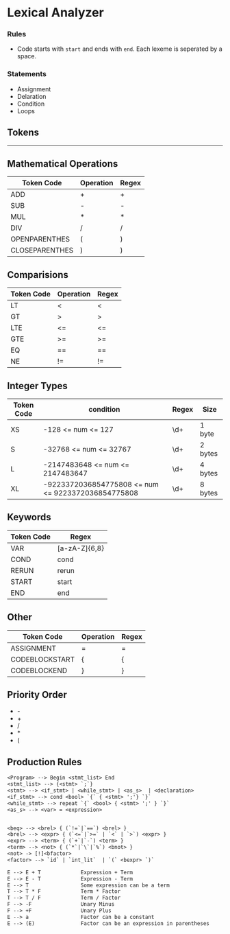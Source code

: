 # Lexical Analyzer

### Rules
- Code starts with `start` and ends with `end`. Each lexeme is seperated by a space.

### Statements 
- Assignment
- Delaration
- Condition
- Loops

## Tokens
---

## Mathematical Operations
| Token Code       | Operation | Regex |
| ---------------- | --------- | ----- |
| ADD              | +         | +     |
| SUB              | -         | -     |
| MUL              | \*        | \*    |
| DIV              | /         | /     |
| OPENPARENTHES    | (         | )     |
| CLOSEPARENTHES   | )         | )     |


## Comparisions
| Token Code | Operation | Regex |
| ---------- | --------- | ----- |
| LT         | <         | <     |
| GT         | >         | >     |
| LTE        | <=        | <=    |
| GTE        | >=        | >=    |
| EQ         | ==        | ==    |
| NE         | !=        | !=    |

## Integer Types
| Token Code | condition                                          | Regex | Size    |
| ---------- | -------------------------------------------------- | ----- | ------- |
| XS         | -128 <= num <= 127                                 | \d+   | 1 byte  |
| S          | -32768 <= num <= 32767                             | \d+   | 2 bytes |
| L          | -2147483648 <= num <= 2147483647                   | \d+   | 4 bytes |
| XL         | -9223372036854775808 <= num <= 9223372036854775808 | \d+   | 8 bytes |


## Keywords
| Token Code | Regex         |
| ---------- | ------------- |
| VAR        | [a-zA-Z]{6,8} |
| COND       | cond          |
| RERUN      | rerun         |
| START      | start         |
| END        | end           |

## Other
| Token Code       | Operation | Regex |
| ---------------- | --------- | ----- |
| ASSIGNMENT       | =         | =     |
| CODEBLOCKSTART   | {         | {     |
| CODEBLOCKEND     | }         | }     |

## Priority Order
- \-
- \+
- /
- \*
- (

## Production Rules

```txt
<Program> --> Begin <stmt_list> End
<stmt_list> --> {<stmt> `;`}
<stmt> --> <if_stmt> | <while_stmt> | <as_s>  | <declaration>
<if_stmt> --> cond <bool> `{` { <stmt> ';'} `}`
<while_stmt> --> repeat `{` <bool> { <stmt> ';' } `}`
<as_s> --> <var> = <expression>


<beq> --> <brel> { (`!=`|`==`) <brel> }
<brel> --> <expr> { (`<=`|`>=` | `<` | `>`) <expr> }
<expr> --> <term> { (`+`|`-`) <term> }
<term> --> <not> { (`*`|`\`|`%`) <bnot> }
<not> -> [!]<bfactor>
<factor> --> `id` | `int_lit`  | `(` <bexpr> `)`

E --> E + T             Expression + Term
E --> E - T             Expression - Term
E --> T                 Some expression can be a term
T --> T * F             Term * Factor
T --> T / F             Term / Factor
F --> -F                Unary Minus
F --> +F                Unary Plus
E --> a                 Factor can be a constant
E --> (E)               Factor can be an expression in parentheses
```

